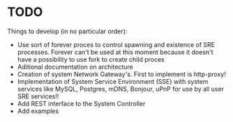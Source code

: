 # TODO

Things to develop (in no particular order):

  * Use sort of forever proces to control spawning and existence of SRE processes. Forever can't be used at this moment because it doesn't have a possibility to use fork to create child proces
  * Aditional documentation on architecture
  * Creation of system Network Gateway's. First to implement is http-proxy!
  * Implementation of System Service Environment (SSE) with system services like MySQL, Postgres, mDNS, Bonjour, uPnP for use by all user SRE services!!
  * Add REST interface to the System Controller
  * Add examples